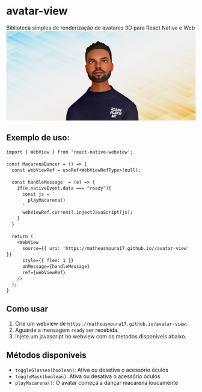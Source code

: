 # avatar-view
Biblioteca simples de renderização de avatares 3D para React Native e Web
![Alt text](images/image.png)

## Exemplo de uso:

```tsx
import { WebView } from 'react-native-webview';

const MacarenaDancer = () => {
  const webViewRef = useRef<WebViewRefType>(null);

  const handleMessage  = (e) => {
    if(e.nativeEvent.data === "ready"){
      const js = `
        playMacarena()
      `
      webViewRef.current?.injectJavaScript(js);
    }
  }

  return (
    <WebView 
      source={{ uri: 'https://matheusmoura17.github.io//avatar-view' }} 
      style={{ flex: 1 }}
      onMessage={handleMessage}
      ref={webViewRef}
    />
  );
}
```

## Como usar

1. Crie um webview de `https://matheusmoura17.github.io/avatar-view`.
2. Aguarde a mensagem `ready` ser recebida.
3. Injete um javascript no webview com os metodos disponíveis abaixo.

## Métodos disponíveis

- `toggleGlasses(boolean)`: Ativa ou desativa o acessório óculos
- `toggleMask(boolean)`: Ativa ou desativa o acessório óculos
- `playMacarena()`: O avatar começa a dançar macarena loucamente
